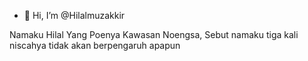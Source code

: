 - 👋 Hi, I’m @Hilalmuzakkir

Namaku Hilal Yang Poenya Kawasan Noengsa, Sebut namaku tiga kali niscahya tidak akan berpengaruh apapun

<!---
Hilalmuzakkir/Hilalmuzakkir is a ✨ special ✨ repository because its `README.md` (this file) appears on your GitHub profile.
You can click the Preview link to take a look at your changes.
--->
